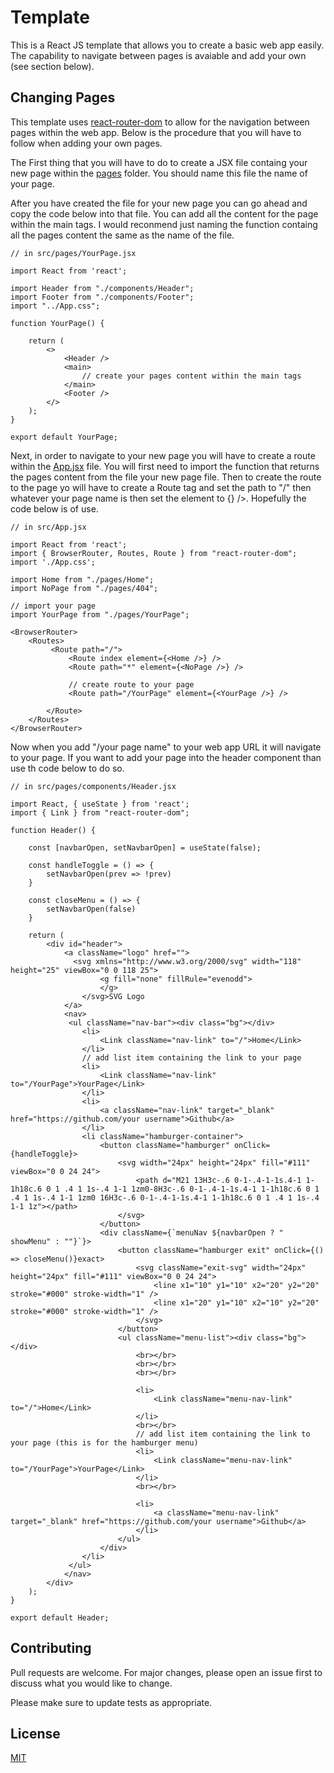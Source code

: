 # Template

This is a React JS template that allows you to create a basic web app easily. The capability to navigate between pages is avaiable and add your own (see section below).

## Changing Pages

This template uses [react-router-dom](https://reactrouter.com/docs/en/v6) to allow for the navigation between pages within the web app. Below is the procedure that you will have to follow when adding your own pages. 

The First thing that you will have to do to create a JSX file containg your new page within the [pages](#src/pages/) folder. You should name this file the name of your page.

After you have created the file for your new page you can go ahead and copy the code below into that file. You can add all the content for the page within the main tags. I would reconmend just naming the function containg all the pages content the same as the name of the file.
```
// in src/pages/YourPage.jsx

import React from 'react';

import Header from "./components/Header";
import Footer from "./components/Footer";
import "../App.css";

function YourPage() {
    
    return (
        <>
            <Header />
            <main>
                // create your pages content within the main tags
            </main>
            <Footer />
        </>
    );
}

export default YourPage;
```
Next, in order to navigate to your new page you will have to create a route within the [App.jsx](#/src/App.jsx) file. You will first need to import the function that returns the pages content from the file your new page file. Then to create the route to the page yo will have to create a Route tag and set the path to "/" then whatever your page name is then set the element to {<the name of your page />} />. Hopefully the code below is of use.

```
// in src/App.jsx

import React from 'react';
import { BrowserRouter, Routes, Route } from "react-router-dom";
import './App.css';

import Home from "./pages/Home";
import NoPage from "./pages/404";

// import your page
import YourPage from "./pages/YourPage";

<BrowserRouter>
    <Routes>
         <Route path="/">
             <Route index element={<Home />} />
             <Route path="*" element={<NoPage />} />

             // create route to your page
             <Route path="/YourPage" element={<YourPage />} />

        </Route>
    </Routes>
</BrowserRouter>
```
Now when you add "/your page name" to your web app URL it will navigate to your page. If you want to add your page into the header component than use th code below to do so.
```
// in src/pages/components/Header.jsx

import React, { useState } from 'react';
import { Link } from "react-router-dom";

function Header() {

    const [navbarOpen, setNavbarOpen] = useState(false);

    const handleToggle = () => {
        setNavbarOpen(prev => !prev)
    }

    const closeMenu = () => {
        setNavbarOpen(false)
    }
    
    return (
        <div id="header">
            <a className="logo" href="">
              <svg xmlns="http://www.w3.org/2000/svg" width="118" height="25" viewBox="0 0 118 25">
                    <g fill="none" fillRule="evenodd">
                    </g>
                </svg>SVG Logo
		    </a>
    		<nav>	
    		 <ul className="nav-bar"><div class="bg"></div>
    			<li>
                    <Link className="nav-link" to="/">Home</Link>
                </li>
                // add list item containing the link to your page
                <li>
                    <Link className="nav-link" to="/YourPage">YourPage</Link>
                </li>
    			<li>
                    <a className="nav-link" target="_blank" href="https://github.com/your username">Github</a>
                </li>
                <li className="hamburger-container">
                    <button className="hamburger" onClick={handleToggle}>
                        <svg width="24px" height="24px" fill="#111" viewBox="0 0 24 24">
                            <path d="M21 13H3c-.6 0-1-.4-1-1s.4-1 1-1h18c.6 0 1 .4 1 1s-.4 1-1 1zm0-8H3c-.6 0-1-.4-1-1s.4-1 1-1h18c.6 0 1 .4 1 1s-.4 1-1 1zm0 16H3c-.6 0-1-.4-1-1s.4-1 1-1h18c.6 0 1 .4 1 1s-.4 1-1 1z"></path>
                        </svg>
                    </button>
                    <div className={`menuNav ${navbarOpen ? " showMenu" : ""}`}>
                        <button className="hamburger exit" onClick={() => closeMenu()}exact>
                            <svg className="exit-svg" width="24px" height="24px" fill="#111" viewBox="0 0 24 24">
                                <line x1="10" y1="10" x2="20" y2="20" stroke="#000" stroke-width="1" />
                                <line x1="20" y1="10" x2="10" y2="20" stroke="#000" stroke-width="1" />
                            </svg>
                        </button>
                        <ul className="menu-list"><div class="bg"></div>
                            <br></br>
                            <br></br>
                            <br></br>
                            
                			<li>
                                <Link className="menu-nav-link" to="/">Home</Link>
                            </li>
                            <br></br>
                            // add list item containing the link to your page (this is for the hamburger menu)
                            <li>
                                <Link className="menu-nav-link" to="/YourPage">YourPage</Link>
                			</li>
                            <br></br>
                            
                            <li>
                                <a className="menu-nav-link" target="_blank" href="https://github.com/your username">Github</a>
                            </li>
                        </ul>
                    </div>
                </li>
    		 </ul>
    		</nav>
        </div>
    );
}

export default Header;
```

## Contributing
Pull requests are welcome. For major changes, please open an issue first to discuss what you would like to change.

Please make sure to update tests as appropriate.

## License
[MIT](https://choosealicense.com/licenses/mit/)